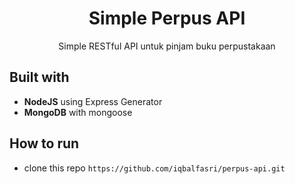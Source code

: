 <h1 align="center">Simple Perpus API</h1>
<p align="center">Simple RESTful API untuk pinjam buku perpustakaan</p>

## Built with
* **NodeJS** using Express Generator
* **MongoDB** with mongoose

## How to run
* clone this repo ```https://github.com/iqbalfasri/perpus-api.git```
